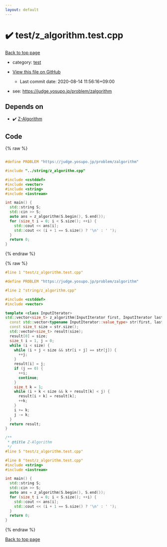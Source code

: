 ```yaml
---
layout: default
---
```


<!-- mathjax config similar to math.stackexchange -->
<script type="text/javascript" async
  src="https://cdnjs.cloudflare.com/ajax/libs/mathjax/2.7.5/MathJax.js?config=TeX-MML-AM_CHTML">
</script>
<script type="text/x-mathjax-config">
  MathJax.Hub.Config({
    TeX: { equationNumbers: { autoNumber: "AMS" }},
    tex2jax: {
      inlineMath: [ ['$','$'] ],
      processEscapes: true
    },
    "HTML-CSS": { matchFontHeight: false },
    displayAlign: "left",
    displayIndent: "2em"
  });
</script>

<script type="text/javascript" src="https://cdnjs.cloudflare.com/ajax/libs/jquery/3.4.1/jquery.min.js"></script>
<script src="https://cdn.jsdelivr.net/npm/jquery-balloon-js@1.1.2/jquery.balloon.min.js" integrity="sha256-ZEYs9VrgAeNuPvs15E39OsyOJaIkXEEt10fzxJ20+2I=" crossorigin="anonymous"></script>
<script type="text/javascript" src="../../assets/js/copy-button.js"></script>
<link rel="stylesheet" href="../../assets/css/copy-button.css" />


# :heavy_check_mark: test/z_algorithm.test.cpp

<a href="../../index.html">Back to top page</a>

* category: <a href="../../index.html#098f6bcd4621d373cade4e832627b4f6">test</a>
* <a href="{{ site.github.repository_url }}/blob/master/test/z_algorithm.test.cpp">View this file on GitHub</a>
    - Last commit date: 2020-08-14 11:56:16+09:00


* see: <a href="https://judge.yosupo.jp/problem/zalgorithm">https://judge.yosupo.jp/problem/zalgorithm</a>


## Depends on

* :heavy_check_mark: <a href="../../library/string/z_algorithm.cpp.html">Z-Algorithm</a>


## Code

<a id="unbundled"></a>
{% raw %}
```cpp

#define PROBLEM "https://judge.yosupo.jp/problem/zalgorithm"

#include "../string/z_algorithm.cpp"

#include <cstddef>
#include <vector>
#include <string>
#include <iostream>

int main() {
  std::string S;
  std::cin >> S;
  auto ans = z_algorithm(S.begin(), S.end());
  for (size_t i = 0; i < S.size(); ++i) {
    std::cout << ans[i];
    std::cout << (i + 1 == S.size() ? '\n' : ' ');
  }
  return 0;
}
```
{% endraw %}

<a id="bundled"></a>
{% raw %}
```cpp
#line 1 "test/z_algorithm.test.cpp"

#define PROBLEM "https://judge.yosupo.jp/problem/zalgorithm"

#line 2 "string/z_algorithm.cpp"

#include <cstddef>
#include <vector>

template <class InputIterator>
std::vector<size_t> z_algorithm(InputIterator first, InputIterator last) {
  const std::vector<typename InputIterator::value_type> str(first, last);
  const size_t size = str.size();
  std::vector<size_t> result(size);
  result[0] = size;
  size_t i = 1, j = 0;
  while (i < size) {
    while (i + j < size && str[i + j] == str[j]) {
      ++j;
    }
    result[i] = j;
    if (j == 0) { 
      ++i; 
      continue; 
    }
    size_t k = 1;
    while (i + k < size && k + result[k] < j) { 
      result[i + k] = result[k];
      ++k; 
    }
    i += k;
    j -= k;
  }
  return result;
}

/**
 * @title Z-Algorithm
 */
#line 5 "test/z_algorithm.test.cpp"

#line 8 "test/z_algorithm.test.cpp"
#include <string>
#include <iostream>

int main() {
  std::string S;
  std::cin >> S;
  auto ans = z_algorithm(S.begin(), S.end());
  for (size_t i = 0; i < S.size(); ++i) {
    std::cout << ans[i];
    std::cout << (i + 1 == S.size() ? '\n' : ' ');
  }
  return 0;
}

```
{% endraw %}

<a href="../../index.html">Back to top page</a>

